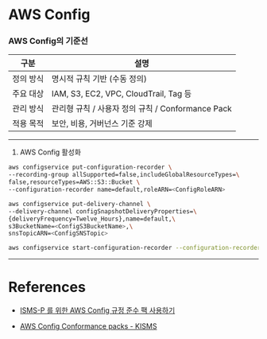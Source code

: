 # AWS Config

### AWS Config의 기준선

| 구분       | 설명                                                    |
|-----------|---------------------------------------------------------|
| 정의 방식  | 명시적 규칙 기반 (수동 정의)                                |
| 주요 대상  | IAM, S3, EC2, VPC, CloudTrail, Tag 등                   |
| 관리 방식  | 관리형 규칙 / 사용자 정의 규칙 / Conformance Pack           |
| 적용 목적  | 보안, 비용, 거버넌스 기준 강제                              |


---

1. AWS Config 활성화

```bash
aws configservice put-configuration-recorder \
--recording-group allSupported=false,includeGlobalResourceTypes=\
false,resourceTypes=AWS::S3::Bucket \
--configuration-recorder name=default,roleARN=<ConfigRoleARN>
```

```bash
aws configservice put-delivery-channel \
--delivery-channel configSnapshotDeliveryProperties=\
{deliveryFrequency=Twelve_Hours},name=default,\
s3BucketName=<ConfigS3BucketName>,\
snsTopicARN=<ConfigSNSTopic>
```

```bash
aws configservice start-configuration-recorder --configuration-recorder-name default
```

---

# References

- [ISMS-P 를 위한 AWS Config 규정 준수 팩 사용하기](https://aws.amazon.com/ko/blogs/korea/aws-conformance-pack-for-k-isms-p-compliance/)

- [AWS Config Conformance packs - KISMS](https://github.com/awslabs/aws-config-rules/blob/master/aws-config-conformance-packs/Operational-Best-Practices-for-KISMS.yaml)
